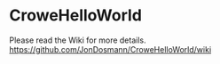 # CroweHelloWorld

Please read the Wiki for more details. 
https://github.com/JonDosmann/CroweHelloWorld/wiki

